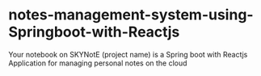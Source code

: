 # notes-management-system-using-Springboot-with-Reactjs
Your notebook on SKYNotE (project name) is a Spring boot with Reactjs Application for managing personal notes on the cloud
